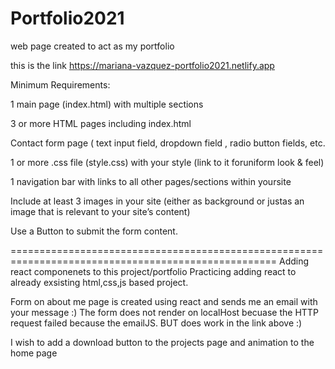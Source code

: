 # Portfolio2021
web page created to act as my portfolio

this is the link https://mariana-vazquez-portfolio2021.netlify.app

Minimum​ ​Requirements: 

 1​ ​main​ ​page​ ​(index.html)​ ​with​ ​multiple​ ​sections 

3 or ​more​ HTML ​pages​ ​including index.html
 
Contact form page (  text input field, dropdown field , radio button fields, etc.  

1 or more .css​ ​file (style.css)​ ​with​ ​your​ ​style​ ​(link​ ​to​ ​it​ ​for​ ​uniform​ ​look​ ​&​ ​feel)

1​ ​navigation​ ​bar​ ​with​ ​links​ ​to​ ​all​ ​other​ ​pages/sections​ ​within​ ​your​ ​site 

 Include​ ​at​ ​least​ ​3​  images​ ​in​ ​your​ ​site (either​ ​as​ ​background​ ​or​ ​just​ ​as​ ​an​ ​image​ ​that​ ​is​ ​relevant​ ​to​ ​your​ ​site’s​ ​content)

Use​ ​a​ ​Button​ ​to​ ​submit​ ​the​ ​form​ ​content.

====================================================================================================
Adding react componenets to this project/portfolio
Practicing adding react to already exsisting html,css,js based project. 

Form on about me page is created using react and sends me an email with your message :) 
The form does not render on localHost becuase the HTTP request failed because the emailJS. BUT does work in the link above :)

I wish to add a download button to the projects page and animation to the home page 

